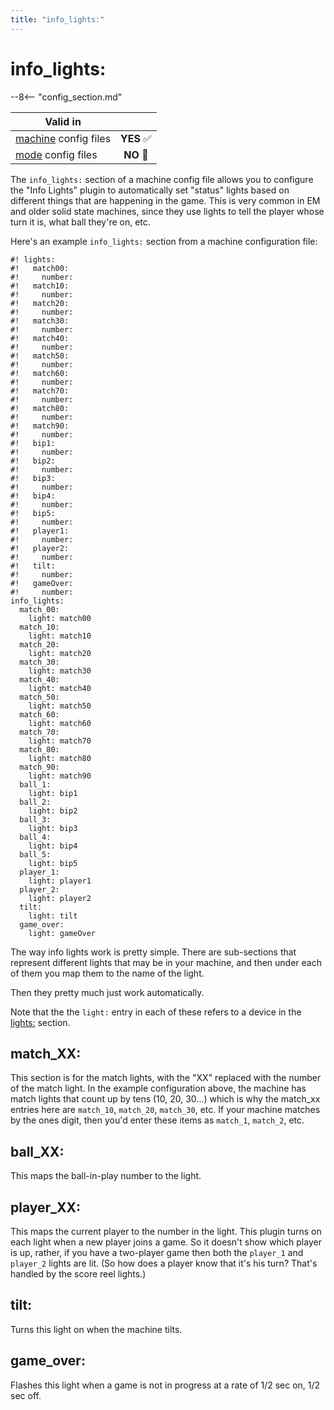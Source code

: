 ```yaml
---
title: "info_lights:"
---
```


# info_lights:


--8<-- "config_section.md"

| Valid in | |
|-----|:----:|
|[machine](instructions/machine_config.md) config files |**YES** :white_check_mark:|
|[mode](instructions/mode_config.md) config files|**NO** :no_entry_sign:|

The `info_lights:` section of a machine config file allows you to
configure the "Info Lights" plugin to automatically set "status"
lights based on different things that are happening in the game. This is
very common in EM and older solid state machines, since they use lights
to tell the player whose turn it is, what ball they're on, etc.

Here's an example `info_lights:` section from a machine configuration
file:

``` mpf-config
#! lights:
#!   match00:
#!     number:
#!   match10:
#!     number:
#!   match20:
#!     number:
#!   match30:
#!     number:
#!   match40:
#!     number:
#!   match50:
#!     number:
#!   match60:
#!     number:
#!   match70:
#!     number:
#!   match80:
#!     number:
#!   match90:
#!     number:
#!   bip1:
#!     number:
#!   bip2:
#!     number:
#!   bip3:
#!     number:
#!   bip4:
#!     number:
#!   bip5:
#!     number:
#!   player1:
#!     number:
#!   player2:
#!     number:
#!   tilt:
#!     number:
#!   gameOver:
#!     number:
info_lights:
  match_00:
    light: match00
  match_10:
    light: match10
  match_20:
    light: match20
  match_30:
    light: match30
  match_40:
    light: match40
  match_50:
    light: match50
  match_60:
    light: match60
  match_70:
    light: match70
  match_80:
    light: match80
  match_90:
    light: match90
  ball_1:
    light: bip1
  ball_2:
    light: bip2
  ball_3:
    light: bip3
  ball_4:
    light: bip4
  ball_5:
    light: bip5
  player_1:
    light: player1
  player_2:
    light: player2
  tilt:
    light: tilt
  game_over:
    light: gameOver
```

The way info lights work is pretty simple. There are sub-sections that
represent different lights that may be in your machine, and then under
each of them you map them to the name of the light.

Then they pretty much just work automatically.

Note that the the `light:` entry in each of these refers to a device in
the [lights:](lights.md) section.

## match_XX:

This section is for the match lights, with the "XX" replaced with the
number of the match light. In the example configuration above, the
machine has match lights that count up by tens (10, 20, 30...) which is
why the match_xx entries here are `match_10`, `match_20`, `match_30`,
etc. If your machine matches by the ones digit, then you'd enter these
items as `match_1`, `match_2`, etc.

## ball_XX:

This maps the ball-in-play number to the light.

## player_XX:

This maps the current player to the number in the light. This plugin
turns on each light when a new player joins a game. So it doesn't show
which player is up, rather, if you have a two-player game then both the
`player_1` and `player_2` lights are lit. (So how does a player know
that it's his turn? That's handled by the score reel lights.)

## tilt:

Turns this light on when the machine tilts.

## game_over:

Flashes this light when a game is not in progress at a rate of 1/2 sec
on, 1/2 sec off.
